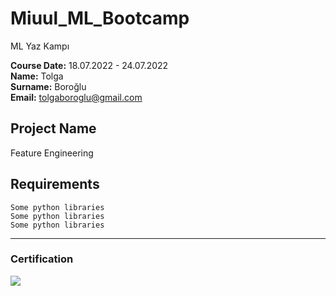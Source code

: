 # Miuul_ML_Bootcamp
ML Yaz Kampı




**Course Date:** 18.07.2022 - 24.07.2022  
**Name:** Tolga  
**Surname:** Boroğlu  
**Email:** tolgaboroglu@gmail.com  



## Project Name
Feature Engineering

## Requirements
```
Some python libraries
Some python libraries
Some python libraries
```
---

### Certification
![](feature_eng_cerf.jpg)

